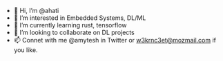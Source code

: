 - 👋 Hi, I’m @ahati
- 👀 I’m interested in Embedded Systems, DL/ML
- 🌱 I’m currently learning rust, tensorflow
- 💞️ I’m looking to collaborate on DL projects
- 📫 Connet with me @amytesh in Twitter or w3krnc3et@mozmail.com if you like.

<!---
ahati/ahati is a ✨ special ✨ repository because its `README.md` (this file) appears on your GitHub profile.
You can click the Preview link to take a look at your changes.
--->
